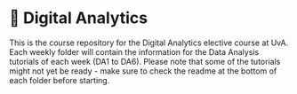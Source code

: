 # 🦾 Digital Analytics

This is the course repository for the Digital Analytics elective course at UvA. Each weekly folder will contain the information for the Data Analysis tutorials of each week (DA1 to DA6). Please note that some of the tutorials might not yet be ready - make sure to check the readme at the bottom of each folder before starting.
